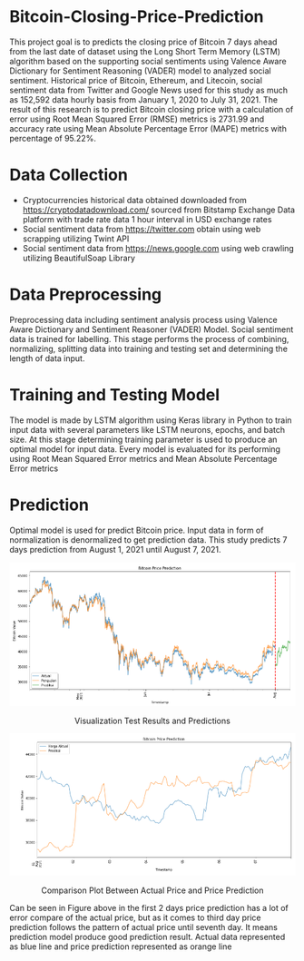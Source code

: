 # Bitcoin-Closing-Price-Prediction
This project goal is to predicts the closing price of Bitcoin 7 days ahead from the last date of dataset using the Long Short Term Memory (LSTM) algorithm based on the supporting social sentiments using Valence Aware Dictionary for Sentiment Reasoning (VADER) model to analyzed social sentiment. Historical price of Bitcoin, Ethereum, and Litecoin, social sentiment data from Twitter and Google News used for this study as much as 152,592 data hourly basis from January 1, 2020 to July 31, 2021. The result of this research is to predict Bitcoin closing price with a calculation of error using Root Mean Squared Error (RMSE) metrics is 2731.99 and accuracy rate using Mean Absolute Percentage Error (MAPE) metrics with percentage of 95.22%.

# Data Collection
* Cryptocurrencies historical data obtained downloaded from https://cryptodatadownload.com/ sourced from Bitstamp Exchange Data platform with trade rate data 1 hour interval in USD exchange rates
* Social sentiment data from https://twitter.com obtain using web scrapping utilizing Twint API
* Social sentiment data from https://news.google.com using web crawling utilizing BeautifulSoap Library

# Data Preprocessing
  Preprocessing data including sentiment analysis process using Valence Aware Dictionary and Sentiment Reasoner (VADER) Model. Social sentiment data is trained for labelling. This stage performs the process of combining, normalizing, splitting data into training and testing set and determining the length of data input.

# Training and Testing Model
  The model is made by LSTM algorithm using Keras library in Python to train input data with several parameters like LSTM neurons, epochs, and batch size. At this stage determining training parameter is used to produce an optimal model for input data. Every model is evaluated for its performing using Root Mean Squared Error metrics and Mean Absolute Percentage Error metrics
 
 # Prediction
  Optimal model is used for predict Bitcoin price. Input data in form of normalization is denormalized to get prediction data. This study predicts 7 days prediction from August 1, 2021 until August 7, 2021.

![img](https://github.com/fajarhusain08/Bitcoin-Closing-Price-Prediction/blob/master/Visualization.PNG)
<p align="center">Visualization Test Results and Predictions</p>

  
![img](https://github.com/fajarhusain08/Bitcoin-Closing-Price-Prediction/blob/master/Prediction.PNG)
<p align="center">Comparison Plot Between Actual Price and Price Prediction</p>
Can be seen in Figure above in the first 2 days price prediction has a lot of error compare of the actual price, but as it comes to third day price prediction follows the pattern of actual price until seventh day. It means prediction model produce good prediction result. Actual data represented as blue line and price prediction represented as orange line
